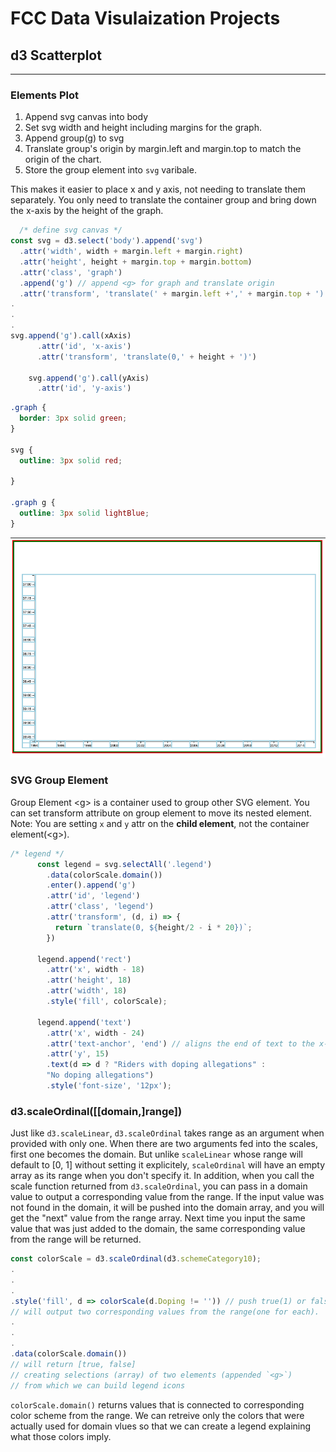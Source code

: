 # FCC Data Visulaization Projects
## d3 Scatterplot
---

### Elements Plot
1. Append svg canvas into body
2. Set svg width and height including margins for the graph.
3. Append group(g) to svg 
4. Translate group's origin by margin.left and margin.top to match the origin of the chart.
5. Store the group element into <code>svg</code> varibale.

This makes it easier to place x and y axis, not needing to translate them separately. You only need to translate the container group and bring down the x-axis by the height of the graph.

```javascript
  /* define svg canvas */
const svg = d3.select('body').append('svg')
  .attr('width', width + margin.left + margin.right)
  .attr('height', height + margin.top + margin.bottom)
  .attr('class', 'graph') 
  .append('g') // append <g> for graph and translate origin
  .attr('transform', 'translate(' + margin.left +',' + margin.top + ')');
.
.
.
svg.append('g').call(xAxis)
      .attr('id', 'x-axis')
      .attr('transform', 'translate(0,' + height + ')')
    
    svg.append('g').call(yAxis)
      .attr('id', 'y-axis')
```

```css
.graph {
  border: 3px solid green;
}

svg {
  outline: 3px solid red;

}

.graph g {
  outline: 3px solid lightBlue;
}
```
<img src='./assets/elements.png' alt='elements' width="600px">

### SVG Group Element
Group Element &lt;g&gt; is a container used to group other SVG element. 
You can set transform attribute on group element to move its nested element.
Note: You are setting `x` and `y` attr on the **child element**, not the container element(&lt;g&gt;).
```javascript
/* legend */
      const legend = svg.selectAll('.legend')
        .data(colorScale.domain())
        .enter().append('g')
        .attr('id', 'legend')
        .attr('class', 'legend')
        .attr('transform', (d, i) => {
          return `translate(0, ${height/2 - i * 20})`;
        })
      
      legend.append('rect')
        .attr('x', width - 18)
        .attr('height', 18)
        .attr('width', 18)
        .style('fill', colorScale);

      legend.append('text')
        .attr('x', width - 24)
        .attr('text-anchor', 'end') // aligns the end of text to the x-coord and baseline to y-coord
        .attr('y', 15)
        .text(d => d ? "Riders with doping allegations" :
        "No doping allegations")
        .style('font-size', '12px');
  ```      

### d3.scaleOrdinal([[domain,]range])
Just like `d3.scaleLinear`, `d3.scaleOrdinal` takes range as an argument when provided with only one. When there are two arguments fed into the scales, first one becomes the domain.
But unlike `scaleLinear` whose range will default to [0, 1] without setting it explicitely, `scaleOrdinal` will have an empty array as its range when you don't specify it.
In addition, when you call the scale function returned from `d3.scaleOrdinal`, you can pass in a domain value to output a corresponding value from the range. If the input value was not found in the domain, it will be pushed into the domain array, and you will get the "next" value from the range array.
Next time you input the same value that was just added to the domain, the same corresponding value from the range will be returned.

```javascript
const colorScale = d3.scaleOrdinal(d3.schemeCategory10);
.
.
.
.style('fill', d => colorScale(d.Doping != '')) // push true(1) or false(0) to the domain
// will output two corresponding values from the range(one for each).
.
.
.
.data(colorScale.domain()) 
// will return [true, false]
// creating selections (array) of two elements (appended `<g>`)
// from which we can build legend icons
```
`colorScale.domain()` returns values that is connected to corresponding color scheme from the range.
We can retreive only the colors that were actually used for domain vlues so that we can create a legend explaining what those colors imply.

